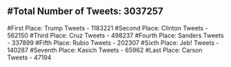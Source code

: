 #Total Number of Tweets: 3037257 
---
#First Place: Trump Tweets - 1183221
#Second Place: Clinton Tweets - 562150
#Third Place: Cruz Tweets - 498237
#Fourth Place: Sanders Tweets - 337899
#Fifth Place: Rubio Tweets - 202307
#Sixth Place: Jeb! Tweets - 140287
#Seventh Place: Kasich Tweets - 65962
#Last Place: Carson Tweets - 47194
